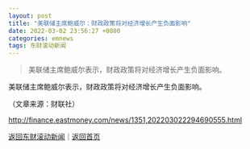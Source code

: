 ```yaml
---
layout: post
title: "美联储主席鲍威尔：财政政策将对经济增长产生负面影响"
date: 2022-03-02 23:56:27 +0800
categories: emnews
tags: 东财滚动新闻
---
```

> 美联储主席鲍威尔表示，财政政策将对经济增长产生负面影响。

<p>美联储主席鲍威尔表示，财政政策将对经济增长产生负面影响。</p><p class="em_media">（文章来源：财联社）</p>

<http://finance.eastmoney.com/news/1351,202203022294690555.html>

[返回东财滚动新闻](//finews.withounder.com/emnews/)｜[返回首页](//finews.withounder.com/)
